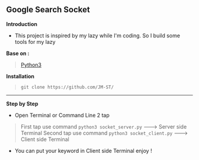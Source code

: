 **Google Search Socket** 
-
**Introduction**

 - This project is inspired by my lazy while I'm coding. So I build some tools for my lazy

**Base on :**
>[Python3](https://www.python.org/) 

**Installation**
> `git clone https://github.com/JM-ST/`
---
**Step by Step**

 - Open Terminal or Command Line 2 tap
 > First tap use command `python3 socket_server.py` ---> Server side Terminal
 > Second tap use command `python3 socket_client.py` ---> Client side Terminal
 - You can put your keyword in Client side Terminal
 enjoy ! 

